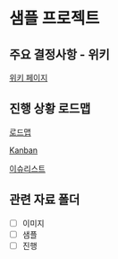 # 샘플 프로젝트

## 주요 결정사항 - 위키
[위키 페이지](https://github.com/insaint03/prj-sample/wiki)

## 진행 상황 로드맵

[로드맵](https://github.com/users/insaint03/projects/2/views/1)

[Kanban](https://github.com/users/insaint03/projects/2/views/4)

[이슈리스트](https://github.com/insaint03/prj-sample/issues)



## 관련 자료 폴더
- [ ] 이미지
- [ ] 샘플
- [ ] 진행

